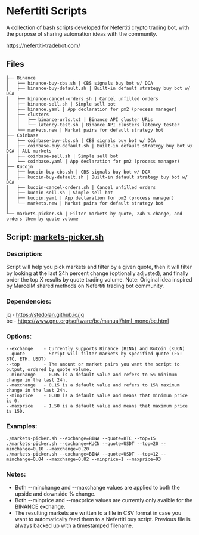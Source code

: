 # Nefertiti Scripts

A collection of bash scripts developed for Nefertiti crypto trading bot, with the purpose of sharing automation ideas with the community.

https://nefertiti-tradebot.com/

## Files
```
├── Binance
│   ├── binance-buy-cbs.sh | CBS signals buy bot w/ DCA
│   ├── binance-buy-default.sh | Built-in default strategy buy bot w/ DCA
│   ├── binance-cancel-orders.sh | Cancel unfilled orders
│   ├── binance-sell.sh | Simple sell bot
│   ├── binance.yaml | App declaration for pm2 (process manager)
│   ├── clusters
│   │   ├── binance-urls.txt | Binance API cluster URLs
│   │   └── latency-test.sh | Binance API clusters latency tester
│   └── markets.new | Market pairs for default strategy bot
├── Coinbase
│   ├── coinbase-buy-cbs.sh | CBS signals buy bot w/ DCA
│   ├── coinbase-buy-default.sh | Built-in default strategy buy bot w/ DCA | ALL markets
│   ├── coinbase-sell.sh | Simple sell bot
│   └── coinbase.yaml | App declaration for pm2 (process manager)
├── KuCoin
│   ├── kucoin-buy-cbs.sh | CBS signals buy bot w/ DCA
│   ├── kucoin-buy-default.sh | Built-in default strategy buy bot w/ DCA
│   ├── kucoin-cancel-orders.sh | Cancel unfilled orders
│   ├── kucoin-sell.sh | Simple sell bot
│   ├── kucoin.yaml | App declaration for pm2 (process manager)
│   └── markets.new | Market pairs for default strategy bot
│
└── markets-picker.sh | Filter markets by quote, 24h % change, and orders them by quote volume
```


## Script: [markets-picker.sh](https://github.com/rleons/nefertiti-scripts/blob/main/markets-picker.sh)

### Description:
Script will help you pick markets and filter by a given quote, then it will filter by looking at the last 24h percent change (optionally adjusted), and finally order the top X results by quote trading volume. Note: Original idea inspired by MarcelM shared methods on Nefertiti trading bot community. 

### Dependencies:
jq - https://stedolan.github.io/jq <br>
bc - https://www.gnu.org/software/bc/manual/html_mono/bc.html

### Options:
```
--exchange    - Currently supports Binance (BINA) and KuCoin (KUCN)
--quote       - Script will filter markets by specified quote (Ex: BTC, ETH, USDT)
--top         - The amount or market pairs you want the script to output, ordered by quote volume.
--minchange   - 0.05 is a default value and refers to 5% minimum change in the last 24h.
--maxchange   - 0.15 is a default value and refers to 15% maximum change in the last 24h.
--minprice    - 0.00 is a default value and means that minimun price is 0.
--maxprice    - 1.50 is a default value and means that maximum price is 150.
```

### Examples:
```
./markets-picker.sh --exchange=BINA --quote=BTC --top=15
./markets-picker.sh --exchange=KUCN --quote=USDT --top=20 --minchange=0.10 --maxchange=0.20
./markets-picker.sh --exchange=BINA --quote=USDT --top=12 --minchange=0.04 --maxchange=0.82 --minprice=1 --maxprice=93
```

### Notes:
- Both --minchange and --maxchange values are applied to both the upside and downside % change. <br>
- Both --minprice and --maxprice values are currently only avaible for the BINANCE exchange. <br>
- The resulting markets are written to a file in CSV format in case you want to automatically feed them to a Nefertiti buy script. Previous file is always backed up with a timestamped filename.
